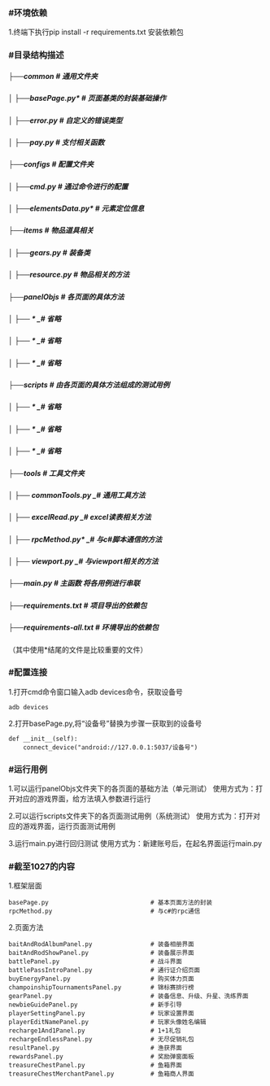 ### **#环境依赖**

1.终端下执行pip install -r requirements.txt 安装依赖包

### **#目录结构描述**

##### ├──common                               _# 通用文件夹_
##### │   ├──basePage.py*                     _# 页面基类的封装基础操作_
##### │   ├──error.py                         _# 自定义的错误类型_
##### │   ├──pay.py                           _# 支付相关函数_
##### ├──configs                              _# 配置文件夹_
##### │   ├──cmd.py                           _# 通过命令进行的配置_
##### │   ├──elementsData.py*                 _# 元素定位信息_
##### ├──items                                _# 物品道具相关_
##### │   ├──gears.py                         _# 装备类_
##### │   ├──resource.py                      _# 物品相关的方法_
##### ├──panelObjs                            _# 各页面的具体方法_
##### │   ├── *                               _# 省略
##### │   ├── *                               _# 省略
##### │   ├── *                               _# 省略
##### ├──scripts                              _# 由各页面的具体方法组成的测试用例_
##### │   ├── *                               _# 省略
##### │   ├── *                               _# 省略
##### │   ├── *                               _# 省略
##### ├──tools                                _# 工具文件夹_
##### │   ├── commonTools.py                  _# 通用工具方法
##### │   ├── excelRead.py                    _# excel读表相关方法
##### │   ├── rpcMethod.py*                   _# 与c#脚本通信的方法
##### │   ├── viewport.py                     _# 与viewport相关的方法
##### ├──main.py                              _# 主函数 将各用例进行串联_
##### ├──requirements.txt                     _# 项目导出的依赖包_
##### ├──requirements-all.txt                 _# 环境导出的依赖包_
（其中使用*结尾的文件是比较重要的文件）

### **#配置连接**

1.打开cmd命令窗口输入adb devices命令，获取设备号


    adb devices

2.打开basePage.py,将“设备号”替换为步骤一获取到的设备号


    def __init__(self):
        connect_device("android://127.0.0.1:5037/设备号")

### **#运行用例**

1.可以运行panelObjs文件夹下的各页面的基础方法（单元测试）
    使用方式为：打开对应的游戏界面，给方法填入参数进行运行

2.可以运行scripts文件夹下的各页面测试用例（系统测试） 
    使用方式为：打开对应的游戏界面，运行页面测试用例

3.运行main.py进行回归测试
    使用方式为：新建账号后，在起名界面运行main.py

### **#截至1027的内容**
1.框架层面

    basePage.py                            # 基本页面方法的封装
    rpcMethod.py                           # 与c#的rpc通信
2.页面方法

    baitAndRodAlbumPanel.py                # 装备相册界面
    baitAndRodShowPanel.py                 # 装备展示界面
    battlePanel.py                         # 战斗界面
    battlePassIntroPanel.py                # 通行证介绍页面
    buyEnergyPanel.py                      # 购买体力页面
    champoinshipTournamentsPanel.py        # 锦标赛排行榜
    gearPanel.py                           # 装备信息、升级、升星、洗练界面
    newbieGuidePanel.py                    # 新手引导
    playerSettingPanel.py                  # 玩家设置界面
    playerEditNamePanel.py                 # 玩家头像姓名编辑
    recharge1And1Panel.py                  # 1+1礼包
    rechargeEndlessPanel.py                # 无尽促销礼包
    resultPanel.py                         # 渔获界面
    rewardsPanel.py                        # 奖励弹窗面板
    treasureChestPanel.py                  # 鱼箱界面
    treasureChestMerchantPanel.py          # 鱼箱商人界面
    
    
    








